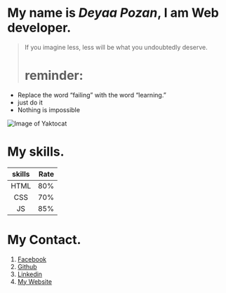


# My name is ***Deyaa Pozan***, I am Web developer.	

> If you imagine less, less will be what you undoubtedly deserve.
> 
> # reminder:

* Replace the word “failing” with the word “learning.”
* just do it
* Nothing is impossible

![Image of Yaktocat](https://scontent.famm6-1.fna.fbcdn.net/v/t1.6435-9/152800878_1395899997416378_3890063750257832641_n.jpg?_nc_cat=104&ccb=1-3&_nc_sid=09cbfe&_nc_eui2=AeEg_JHKGP6N8jUpPI4CwAH8o3Sh3NY5SKmjdKHc1jlIqWn_cwOizwBx7osch5Vb6QhsQGz1qG7GrALGmYoIwtcD&_nc_ohc=nVTlBp3jDkwAX_jsIq7&_nc_ht=scontent.famm6-1.fna&oh=12f7fa12231b0805738c135af8223a9c&oe=60B53B5D)



# My skills.

|**skills**|**Rate**|
|  :----:  | ---:   |
|   HTML   | 80%    |
|   CSS    | 70%    |
|   JS     | 85%    |

#  My Contact.

1. [Facebook](https://www.facebook.com/deayaa.pozan.7)
2. [Github](https://github.com/deyaa-pozan)
3. [Linkedin](https://www.linkedin.com/in/deyaa-al-pozan/)
4. [My Website](http://deyaa.herokuapp.com/)



